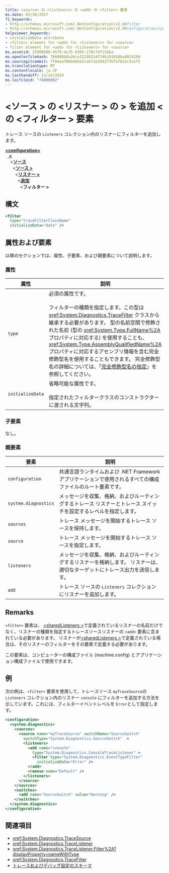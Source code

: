 ```yaml
---
title: <source> の <listeners> の <add> の <filter> 要素
ms.date: 03/30/2017
f1_keywords:
- http://schemas.microsoft.com/.NetConfiguration/v2.0#filter
- http://schemas.microsoft.com/.NetConfiguration/v2.0#configuration/system.diagnostics/sources/source/listeners/add/filter
helpviewer_keywords:
- initializeData attribute
- <filter> element for <add> for <listeners> for <source>
- filter element for <add> for <listeners> for <source>
ms.assetid: 15808b80-4579-4c25-b385-178cfdf154ba
ms.openlocfilehash: 766088b8a26ce3218031df74b193658ba8024280
ms.sourcegitcommit: 7f8eeef060ddeb2cabfa52843776faf652c5a1f5
ms.translationtype: MT
ms.contentlocale: ja-JP
ms.lasthandoff: 11/14/2019
ms.locfileid: "74088902"
---
```

# <a name="filter-element-for-add-for-listeners-for-source"></a>\<ソース > の \<リスナー > の > を追加 \<の \<フィルター > 要素
トレース ソースの `Listeners` コレクション内のリスナーにフィルターを追加します。  

[ **\<configuration>** ](../configuration-element.md)\
&nbsp;&nbsp;[ **\<** ](system-diagnostics-element.md)\
&nbsp;&nbsp;&nbsp;&nbsp;\<[**ソース**](sources-element.md)\
&nbsp;&nbsp;&nbsp;&nbsp;&nbsp;&nbsp;\<[**ソース >** ](source-element.md)\
&nbsp;&nbsp;&nbsp;&nbsp;&nbsp;&nbsp;&nbsp;&nbsp;\<[**リスナー >** ](listeners-element-for-source.md)\
&nbsp;&nbsp;&nbsp;&nbsp;&nbsp;&nbsp;&nbsp;&nbsp;&nbsp;&nbsp;\<[**追加**](add-element-for-listeners-for-source.md)\
&nbsp;&nbsp;&nbsp;&nbsp;&nbsp;&nbsp;&nbsp;&nbsp;&nbsp;&nbsp;&nbsp;&nbsp;\<**フィルター >**

## <a name="syntax"></a>構文  
  
```xml  
<filter   
  type="traceFilterClassName"   
  initializeData="data" />  
```  
  
## <a name="attributes-and-elements"></a>属性および要素  
 以降のセクションでは、属性、子要素、および親要素について説明します。  
  
### <a name="attributes"></a>属性  
  
|属性|説明|  
|---------------|-----------------|  
|`type`|必須の属性です。<br /><br /> フィルターの種類を指定します。この型は <xref:System.Diagnostics.TraceFilter> クラスから継承する必要があります。 型の名前空間で修飾された名前 (型の <xref:System.Type.FullName%2A> プロパティに対応する) を使用することも、<xref:System.Type.AssemblyQualifiedName%2A> プロパティに対応するアセンブリ情報を含む完全修飾型名を使用することもできます。 完全修飾型名の詳細については、「[完全修飾型名の指定](../../../reflection-and-codedom/specifying-fully-qualified-type-names.md)」を参照してください。|  
|`initializeData`|省略可能な属性です。<br /><br /> 指定されたフィルタークラスのコンストラクターに渡される文字列。|  
  
### <a name="child-elements"></a>子要素  
 なし。  
  
### <a name="parent-elements"></a>親要素  
  
|要素|説明|  
|-------------|-----------------|  
|`configuration`|共通言語ランタイムおよび .NET Framework アプリケーションで使用されるすべての構成ファイルのルート要素です。|  
|`system.diagnostics`|メッセージを収集、格納、およびルーティングするトレース リスナーとトレース スイッチを設定するレベルを指定します。|  
|`sources`|トレース メッセージを開始するトレース ソースを保持します。|  
|`source`|トレース メッセージを開始するトレース ソースを指定します。|  
|`listeners`|メッセージを収集、格納、およびルーティングするリスナーを格納します。 リスナーは、適切なターゲットにトレース出力を送信します。|  
|`add`|トレース ソースの `Listeners` コレクションにリスナーを追加します。|  
  
## <a name="remarks"></a>Remarks  
 `<filter>` 要素は、 [\<sharedListeners >](sharedlisteners-element.md)で定義されているリスナーの名前だけでなく、リスナーの種類を指定するトレースソースリスナーの `<add>` 要素に含まれている必要があります。 リスナーが[\<sharedListeners >](sharedlisteners-element.md)で定義されている場合は、そのリスナーのフィルターをその要素で定義する必要があります。  
  
 この要素は、コンピューターの構成ファイル (machine.config) とアプリケーション構成ファイルで使用できます。  
  
## <a name="example"></a>例  
 次の例は、`<filter>` 要素を使用して、トレースソース `myTraceSource`の `Listeners` コレクション内のリスナー `console` にフィルターを追加する方法を示しています。これには、フィルターイベントレベルを `Error`として指定します。  
  
```xml  
<configuration>  
  <system.diagnostics>  
    <sources>  
      <source name="myTraceSource" switchName="SourceSwitch"   
        switchType="System.Diagnostics.SourceSwitch"  >  
        <listeners>  
          <add name="console"   
            type="System.Diagnostics.ConsoleTraceListener" >  
            <filter type="System.Diagnostics.EventTypeFilter"   
              initializeData="Error" />  
          </add>  
          <remove name="Default" />  
        </listeners>  
      </source>  
    </sources>  
    <switches>  
      <add name="SourceSwitch" value="Warning" />  
    </switches>  
  </system.diagnostics>  
</configuration>  
```  
  
## <a name="see-also"></a>関連項目

- <xref:System.Diagnostics.TraceSource>
- <xref:System.Diagnostics.TraceListener>
- <xref:System.Diagnostics.TraceListener.Filter%2A?displayProperty=nameWithType>
- <xref:System.Diagnostics.TraceFilter>
- [トレースおよびデバッグ設定のスキーマ](index.md)
